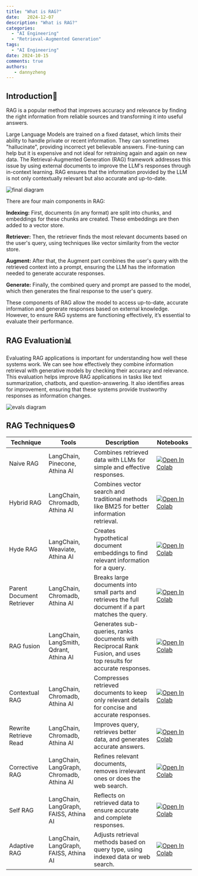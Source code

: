```yaml
---
title: "What is RAG?"
date:   2024-12-07 
description: "What is RAG?"
categories:
  - "AI Engineering"
  - "Retrieval-Augmented Generation"
tags:
  - "AI Engineering"
date: 2024-10-15
comments: true
authors:
   - dannyzheng
---
```

## Introduction🚀
RAG is a popular method that improves accuracy and relevance by finding the right information from reliable sources and transforming it into useful answers. 

Large Language Models are trained on a fixed dataset, which limits their ability to handle private or recent information. They can sometimes "hallucinate", providing incorrect yet believable answers. Fine-tuning can help but it is expensive and not ideal for retraining again and again on new data. The Retrieval-Augmented Generation (RAG) framework addresses this issue by using external documents to improve the LLM's responses through in-context learning. RAG ensures that the information provided by the LLM is not only contextually relevant but also accurate and up-to-date.

![final diagram](https://github.com/user-attachments/assets/508b3a87-ac46-4bf7-b849-145c5465a6c0)

There are four main components in RAG:
<!-- more -->
**Indexing:** First, documents (in any format) are split into chunks, and embeddings for these chunks are created. These embeddings are then added to a vector store.

**Retriever:** Then, the retriever finds the most relevant documents based on the user's query, using techniques like vector similarity from the vector store.

**Augment:** After that, the Augment part combines the user's query with the retrieved context into a prompt, ensuring the LLM has the information needed to generate accurate responses.

**Generate:** Finally, the combined query and prompt are passed to the model, which then generates the final response to the user's query.

These components of RAG allow the model to access up-to-date, accurate information and generate responses based on external knowledge. However, to ensure RAG systems are functioning effectively, it’s essential to evaluate their performance.

## RAG Evaluation📊
Evaluating RAG applications is important for understanding how well these systems work. We can see how effectively they combine information retrieval with generative models by checking their accuracy and relevance. This evaluation helps improve RAG applications in tasks like text summarization, chatbots, and question-answering. It also identifies areas for improvement, ensuring that these systems provide trustworthy responses as information changes.

![evals diagram](https://github.com/user-attachments/assets/65c2b5af-a931-40c5-b006-87567aef019f)



## RAG Techniques⚙️

| Technique                    | Tools                        | Description                                                       | Notebooks |
|---------------------------------|------------------------------|--------------------------------------------------------------|-----------|
| Naive RAG      | LangChain, Pinecone, Athina AI                    | Combines retrieved data with LLMs for simple and effective responses.| [![Open In Colab](https://colab.research.google.com/assets/colab-badge.svg)](https://colab.research.google.com/github/athina-ai/rag-cookbooks/blob/main/naive_rag.ipynb) |
| Hybrid RAG      | LangChain, Chromadb, Athina AI                    | Combines vector search and traditional methods like BM25 for better information retrieval.| [![Open In Colab](https://colab.research.google.com/assets/colab-badge.svg)](https://colab.research.google.com/github/athina-ai/rag-cookbooks/blob/main/hybrid_rag.ipynb) |
| Hyde RAG      | LangChain, Weaviate, Athina AI                    | Creates hypothetical document embeddings to find relevant information for a query.| [![Open In Colab](https://colab.research.google.com/assets/colab-badge.svg)](https://colab.research.google.com/github/athina-ai/rag-cookbooks/blob/main/hyde_rag.ipynb) |
| Parent Document Retriever      | LangChain, Chromadb, Athina AI                    | Breaks large documents into small parts and retrieves the full document if a part matches the query.| [![Open In Colab](https://colab.research.google.com/assets/colab-badge.svg)](https://colab.research.google.com/github/athina-ai/rag-cookbooks/blob/main/parent_document_retriever.ipynb) |
| RAG fusion      | LangChain, LangSmith, Qdrant, Athina AI                    | Generates sub-queries, ranks documents with Reciprocal Rank Fusion, and uses top results for accurate responses.| [![Open In Colab](https://colab.research.google.com/assets/colab-badge.svg)](https://colab.research.google.com/github/athina-ai/rag-cookbooks/blob/main/fusion_rag.ipynb) |
| Contextual RAG      | LangChain, Chromadb, Athina AI                    | Compresses retrieved documents to keep only relevant details for concise and accurate responses.| [![Open In Colab](https://colab.research.google.com/assets/colab-badge.svg)](https://colab.research.google.com/github/athina-ai/rag-cookbooks/blob/main/contextual_rag.ipynb) |
| Rewrite Retrieve Read     | LangChain, Chromadb, Athina AI                    | Improves query, retrieves better data, and generates accurate answers.| [![Open In Colab](https://colab.research.google.com/assets/colab-badge.svg)](https://colab.research.google.com/github/athina-ai/rag-cookbooks/blob/main/rewrite_retrieve_read.ipynb) |
| Corrective RAG      | LangChain, LangGraph, Chromadb, Athina AI                    | Refines relevant documents, removes irrelevant ones or does the web search.| [![Open In Colab](https://colab.research.google.com/assets/colab-badge.svg)](https://colab.research.google.com/github/athina-ai/rag-cookbooks/blob/main/corrective_rag.ipynb) |
| Self RAG     | LangChain, LangGraph, FAISS, Athina AI                    | Reflects on retrieved data to ensure accurate and complete responses.| [![Open In Colab](https://colab.research.google.com/assets/colab-badge.svg)](https://colab.research.google.com/github/athina-ai/rag-cookbooks/blob/main/self_rag.ipynb) |
| Adaptive RAG      | LangChain, LangGraph, FAISS, Athina AI                    | Adjusts retrieval methods based on query type, using indexed data or web search.| [![Open In Colab](https://colab.research.google.com/assets/colab-badge.svg)](https://colab.research.google.com/github/athina-ai/rag-cookbooks/blob/main/adaptive_rag.ipynb) |